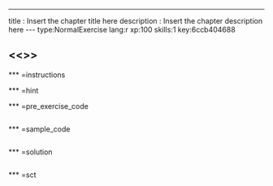 ---
title       : Insert the chapter title here
description : Insert the chapter description here
--- type:NormalExercise lang:r xp:100 skills:1 key:6ccb404688
## <<<New Exercise>>>


*** =instructions

*** =hint

*** =pre_exercise_code
```{r}

```

*** =sample_code
```{r}

```

*** =solution
```{r}

```

*** =sct
```{r}

```
